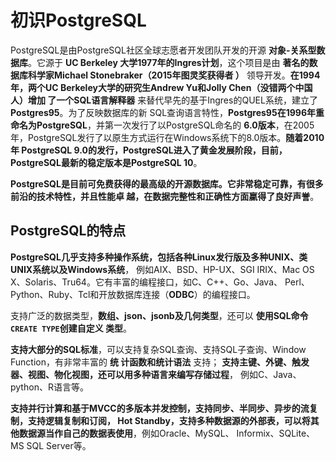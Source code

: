 初识PostgreSQL
===================================================================================
PostgreSQL是由PostgreSQL社区全球志愿者开发团队开发的开源 **对象-关系型数据库**。它源于 **UC Berkeley
大学1977年的Ingres计划**，这个项目是由 **著名的数据库科学家Michael Stonebraker（2015年图灵奖获得者
）** 领导开发。**在1994年，两个UC Berkeley大学的研究生Andrew Yu和Jolly Chen（没错两个中国人）增加
了一个SQL语言解释器** 来替代早先的基于Ingres的QUEL系统，建立了 **Postgres95**。为了反映数据库的新
SQL查询语言特性，**Postgres95在1996年重命名为PostgreSQL**，并第一次发行了以PostgreSQL命名的
**6.0版本**，在2005年，PostgreSQL发行了以原生方式运行在Windows系统下的8.0版本。**随着2010年
PostgreSQL 9.0的发行，PostgreSQL进入了黄金发展阶段，目前，PostgreSQL最新的稳定版本是PostgreSQL 10**。

**PostgreSQL是目前可免费获得的最高级的开源数据库。它非常稳定可靠，有很多前沿的技术特性，并且性能卓
越，在数据完整性和正确性方面䊨得了良好声誉**。

## PostgreSQL的特点
**PostgreSQL几乎支持多种操作系统，包括各种Linux发行版及多种UNIX、类UNIX系统以及Windows系统**，
例如AIX、BSD、HP-UX、SGI IRIX、Mac OS X、Solaris、Tru64。它有丰富的编程接口，如C、C++、Go、Java、
Perl、Python、Ruby、Tcl和开放数据库连接（**ODBC**）的编程接口。

支持广泛的数据类型，**数组、json、jsonb及几何类型**，还可以 **使用SQL命令`CREATE TYPE`创建自定义
类型**。

**支持大部分的SQL标准**，可以支持复杂SQL查询、支持SQL子查询、Window Function，有非常丰富的 **统
计函数和统计语法** 支持； **支持主键、外键、触发器、视图、物化视图，还可以用多种语言来编写存储过程**，
例如C、Java、python、R语言等。 

**支持并行计算和基于MVCC的多版本并发控制，支持同步、半同步、异步的流复制，支持逻辑复制和订阅，
Hot Standby，支持多种数据源的外部表，可以将其他数据源当作自己的数据表使用**，例如Oracle、MySQL、
Informix、SQLite、MS SQL Server等。




